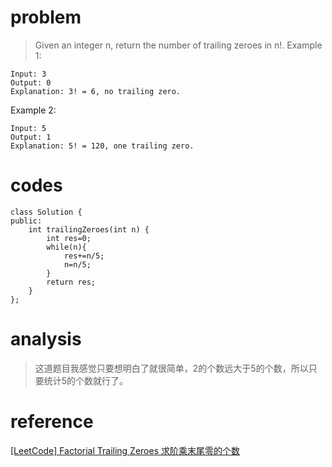 # problem
>Given an integer n, return the number of trailing zeroes in n!.
Example 1:
```
Input: 3
Output: 0
Explanation: 3! = 6, no trailing zero.
```
Example 2:
```
Input: 5
Output: 1
Explanation: 5! = 120, one trailing zero.
```

# codes
```
class Solution {
public:
    int trailingZeroes(int n) {
        int res=0;
        while(n){
            res+=n/5;
            n=n/5;
        }
        return res;
    }
};
```

# analysis
>这道题目我感觉只要想明白了就很简单，2的个数远大于5的个数，所以只要统计5的个数就行了。

# reference
[[LeetCode] Factorial Trailing Zeroes 求阶乘末尾零的个数][1]

[1]: http://www.cnblogs.com/grandyang/p/4219878.html
